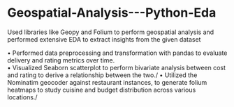 # Geospatial-Analysis---Python-Eda
Used libraries like Geopy and Folium to perform geospatial analysis and performed extensive EDA to extract insights from the given dataset

• Performed data preprocessing and transformation with pandas to evaluate delivery and rating metrics over time.<br />
• Visualized Seaborn scatterplot to perform bivariate analysis between cost and rating to derive a relationship
between the two./
• Utilized the Nominatim geocoder against restaurant instances, to generate folium heatmaps to study cuisine and
budget distribution across various locations./

